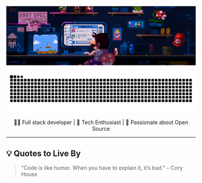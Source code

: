 <div align="center">
  <img src="assets/banner.gif">

  ![snake gif](https://github.com/ramdacodes/ramdacodes/blob/output/github-contribution-grid-snake-dark.svg)
</div>

<p align="center">
  👨‍💻 Full stack developer | 🎨 Tech Enthusiast | 🌟 Passionate about Open Source
</p>

---

## 💡 Quotes to Live By

> "Code is like humor. When you have to explain it, it’s bad." – Cory House

